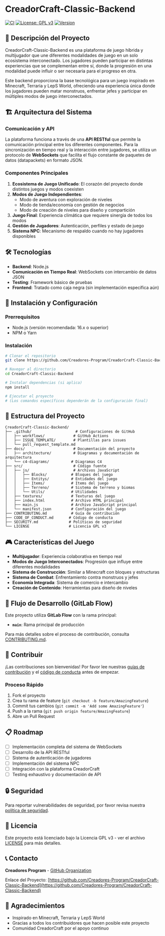 # CreadorCraft-Classic-Backend

[![CI](https://github.com/Creadores-Program/CreadorCraft-Classic-Backend/actions/workflows/CreadorCraftM.yml/badge.svg)](https://github.com/Creadores-Program/CreadorCraft-Classic-Backend/actions/workflows/CreadorCraftM.yml)
[![License: GPL v3](https://img.shields.io/badge/License-GPLv3-blue.svg)](https://www.gnu.org/licenses/gpl-3.0)
[![Version](https://img.shields.io/badge/Version-1.0.0-green.svg)](https://github.com/Creadores-Program/CreadorCraft-Classic-Backend)

## 📝 Descripción del Proyecto

CreadorCraft-Classic-Backend es una plataforma de juego híbrida y multijugador que une diferentes modalidades de juego en un solo ecosistema interconectado. Los jugadores pueden participar en distintas experiencias que se complementan entre sí, donde la progresión en una modalidad puede influir o ser necesaria para el progreso en otra.

Este backend proporciona la base tecnológica para un juego inspirado en Minecraft, Terraria y LepS World, ofreciendo una experiencia única donde los jugadores pueden matar monstruos, enfrentar jefes y participar en múltiples modos de juego interconectados.

## 🏗️ Arquitectura del Sistema

### Comunicación y API

La plataforma funciona a través de una **API RESTful** que permite la comunicación principal entre los diferentes componentes. Para la sincronización en tiempo real y la interacción entre jugadores, se utiliza un protocolo de **WebSockets** que facilita el flujo constante de paquetes de datos (datapackets) en formato JSON.

### Componentes Principales

1. **Ecosistema de Juego Unificado**: El corazón del proyecto donde distintos juegos y modos coexisten
2. **Modos de Juego Independientes**:
   - Modo de aventura con exploración de niveles
   - Modo de tienda/economía con gestión de negocios
   - Modo de creación de niveles para diseño y compartición
3. **Juego Final**: Experiencia climática que requiere sinergia de todos los modos
4. **Gestión de Jugadores**: Autenticación, perfiles y estado de juego
5. **Sistema NPC**: Mecanismo de respaldo cuando no hay jugadores disponibles

## 🛠️ Tecnologías

- **Backend**: Node.js
- **Comunicación en Tiempo Real**: WebSockets con intercambio de datos JSON
- **Testing**: Framework básico de pruebas
- **Frontend**: Tratado como caja negra (sin implementación específica aún)

## 🚀 Instalación y Configuración

### Prerrequisitos

- Node.js (versión recomendada: 16.x o superior)
- NPM o Yarn

### Instalación

```bash
# Clonar el repositorio
git clone https://github.com/Creadores-Program/CreadorCraft-Classic-Backend.git

# Navegar al directorio
cd CreadorCraft-Classic-Backend

# Instalar dependencias (si aplica)
npm install

# Ejecutar el proyecto
# (Los comandos específicos dependerán de la configuración final)
```

## 📁 Estructura del Proyecto

```
CreadorCraft-Classic-Backend/
├── .github/                    # Configuraciones de GitHub
│   ├── workflows/             # GitHub Actions
│   ├── ISSUE_TEMPLATE/        # Plantillas para issues
│   └── pull_request_template.md
├── docs/                      # Documentación del proyecto
│   ├── architecture/          # Diagramas y documentación de arquitectura
│   └── c4-diagrams/          # Diagramas C4
├── src/                       # Código fuente
│   ├── js/                    # Archivos JavaScript
│   │   ├── Blocks/           # Bloques del juego
│   │   ├── Entitys/          # Entidades del juego
│   │   ├── Items/            # Items del juego
│   │   ├── Terreno/          # Sistema de terreno y biomas
│   │   └── Utils/            # Utilidades
│   ├── textures/             # Texturas del juego
│   ├── index.html            # Archivo HTML principal
│   ├── main.js               # Archivo JavaScript principal
│   └── manifest.json         # Configuración del juego
├── CONTRIBUTING.md           # Guía de contribución
├── CODE_OF_CONDUCT.md       # Código de conducta
├── SECURITY.md              # Políticas de seguridad
└── LICENSE                  # Licencia GPL v3
```

## 🎮 Características del Juego

- **Multijugador**: Experiencia colaborativa en tiempo real
- **Modos de Juego Interconectados**: Progresión que influye entre diferentes modalidades
- **Sistema de Construcción**: Similar a Minecraft con bloques y estructuras
- **Sistema de Combat**: Enfrentamiento contra monstruos y jefes
- **Economía Integrada**: Sistema de comercio e intercambio
- **Creación de Contenido**: Herramientas para diseño de niveles

## 🔄 Flujo de Desarrollo (GitLab Flow)

Este proyecto utiliza **GitLab Flow** con la rama principal:
- **`main`**: Rama principal de producción

Para más detalles sobre el proceso de contribución, consulta [CONTRIBUTING.md](CONTRIBUTING.md).

## 🤝 Contribuir

¡Las contribuciones son bienvenidas! Por favor lee nuestras [guías de contribución](CONTRIBUTING.md) y el [código de conducta](CODE_OF_CONDUCT.md) antes de empezar.

### Proceso Rápido

1. Fork el proyecto
2. Crea tu rama de feature (`git checkout -b feature/AmazingFeature`)
3. Commit tus cambios (`git commit -m 'Add some AmazingFeature'`)
4. Push a la rama (`git push origin feature/AmazingFeature`)
5. Abre un Pull Request

## 📋 Roadmap

- [ ] Implementación completa del sistema de WebSockets
- [ ] Desarrollo de la API RESTful
- [ ] Sistema de autenticación de jugadores
- [ ] Implementación del sistema NPC
- [ ] Integración con la plataforma CreadorCraft
- [ ] Testing exhaustivo y documentación de API

## 🔒 Seguridad

Para reportar vulnerabilidades de seguridad, por favor revisa nuestra [política de seguridad](SECURITY.md).

## 📄 Licencia

Este proyecto está licenciado bajo la Licencia GPL v3 - ver el archivo [LICENSE](LICENSE) para más detalles.

## 📞 Contacto

**Creadores Program** - [GitHub Organization](https://github.com/Creadores-Program)

Enlace del Proyecto: [https://github.com/Creadores-Program/CreadorCraft-Classic-Backend](https://github.com/Creadores-Program/CreadorCraft-Classic-Backend)

## 🙏 Agradecimientos

- Inspirado en Minecraft, Terraria y LepS World
- Gracias a todos los contribuidores que hacen posible este proyecto
- Comunidad CreadorCraft por el apoyo continuo
